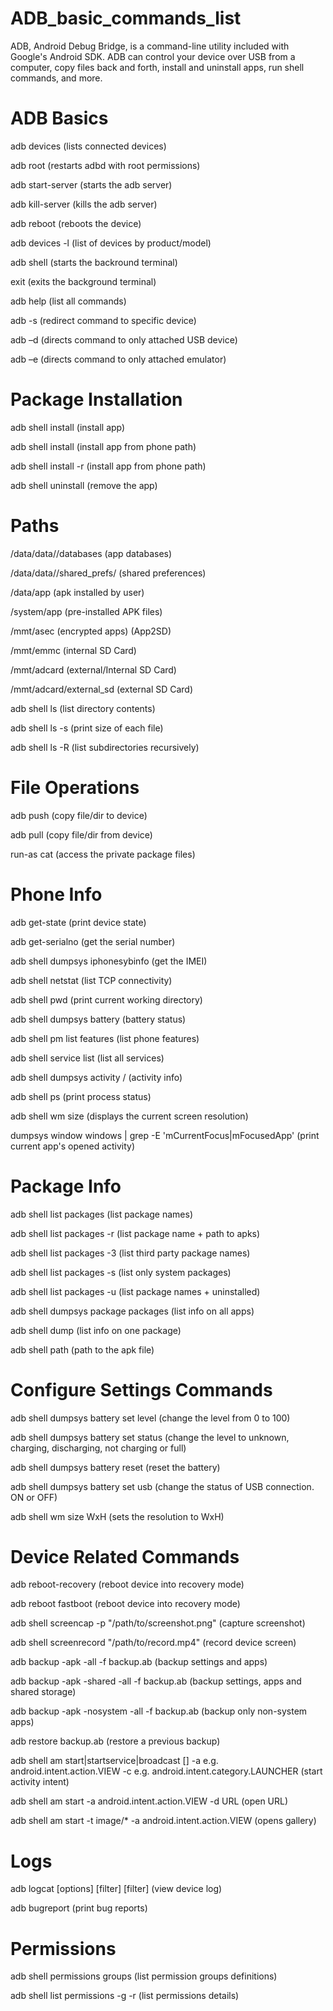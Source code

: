 # ADB_basic_commands_list
ADB, Android Debug Bridge, is a command-line utility included with Google's Android SDK. ADB can control your device over USB from a computer, copy files back and forth, install and uninstall apps, run shell commands, and more.

# ADB Basics
adb devices (lists connected devices)

adb root (restarts adbd with root permissions)

adb start-server (starts the adb server)

adb kill-server (kills the adb server)

adb reboot (reboots the device)

adb devices -l (list of devices by product/model)

adb shell (starts the backround terminal)

exit (exits the background terminal)

adb help (list all commands)

adb -s <deviceName> <command> (redirect command to specific device)

adb –d <command> (directs command to only attached USB device)

adb –e <command> (directs command to only attached emulator)

# Package Installation
  
adb shell install <apk> (install app)

adb shell install <path> (install app from phone path)

adb shell install -r <path> (install app from phone path)

adb shell uninstall <name> (remove the app)

# Paths

/data/data/<package>/databases (app databases)

/data/data/<package>/shared_prefs/ (shared preferences)

/data/app (apk installed by user)

/system/app (pre-installed APK files)

/mmt/asec (encrypted apps) (App2SD)

/mmt/emmc (internal SD Card)

/mmt/adcard (external/Internal SD Card)

/mmt/adcard/external_sd (external SD Card)

adb shell ls (list directory contents)

adb shell ls -s (print size of each file)

adb shell ls -R (list subdirectories recursively)

# File Operations

adb push <local> <remote> (copy file/dir to device)

adb pull <remote> <local> (copy file/dir from device)

run-as <package> cat <file> (access the private package files)

# Phone Info

adb get-statе (print device state)

adb get-serialno (get the serial number)

adb shell dumpsys iphonesybinfo (get the IMEI)

adb shell netstat (list TCP connectivity)

adb shell pwd (print current working directory)

adb shell dumpsys battery (battery status)

adb shell pm list features (list phone features)

adb shell service list (list all services)

adb shell dumpsys activity <package>/<activity> (activity info)

adb shell ps (print process status)

adb shell wm size (displays the current screen resolution)

dumpsys window windows | grep -E 'mCurrentFocus|mFocusedApp' (print current app's opened activity)

# Package Info

adb shell list packages (list package names)

adb shell list packages -r (list package name + path to apks)

adb shell list packages -3 (list third party package names)

adb shell list packages -s (list only system packages)

adb shell list packages -u (list package names + uninstalled)

adb shell dumpsys package packages (list info on all apps)

adb shell dump <name> (list info on one package)

adb shell path <package> (path to the apk file)

# Configure Settings Commands

adb shell dumpsys battery set level <n> (change the level from 0 to 100)

adb shell dumpsys battery set status<n> (change the level to unknown, charging, discharging, not charging or full)

adb shell dumpsys battery reset (reset the battery)

adb shell dumpsys battery set usb <n> (change the status of USB connection. ON or OFF)

adb shell wm size WxH (sets the resolution to WxH)

# Device Related Commands

adb reboot-recovery (reboot device into recovery mode)

adb reboot fastboot (reboot device into recovery mode)

adb shell screencap -p "/path/to/screenshot.png" (capture screenshot)

adb shell screenrecord "/path/to/record.mp4" (record device screen)

adb backup -apk -all -f backup.ab (backup settings and apps)

adb backup -apk -shared -all -f backup.ab (backup settings, apps and shared storage)

adb backup -apk -nosystem -all -f backup.ab (backup only non-system apps)

adb restore backup.ab (restore a previous backup)

adb shell am start|startservice|broadcast <INTENT>[<COMPONENT>]
  -a <ACTION> e.g. android.intent.action.VIEW
  -c <CATEGORY> e.g. android.intent.category.LAUNCHER (start activity intent)

adb shell am start -a android.intent.action.VIEW -d URL (open URL)

adb shell am start -t image/* -a android.intent.action.VIEW (opens gallery)

# Logs

adb logcat [options] [filter] [filter] (view device log)

adb bugreport (print bug reports)

# Permissions

adb shell permissions groups (list permission groups definitions)

adb shell list permissions -g -r (list permissions details)
  
  
